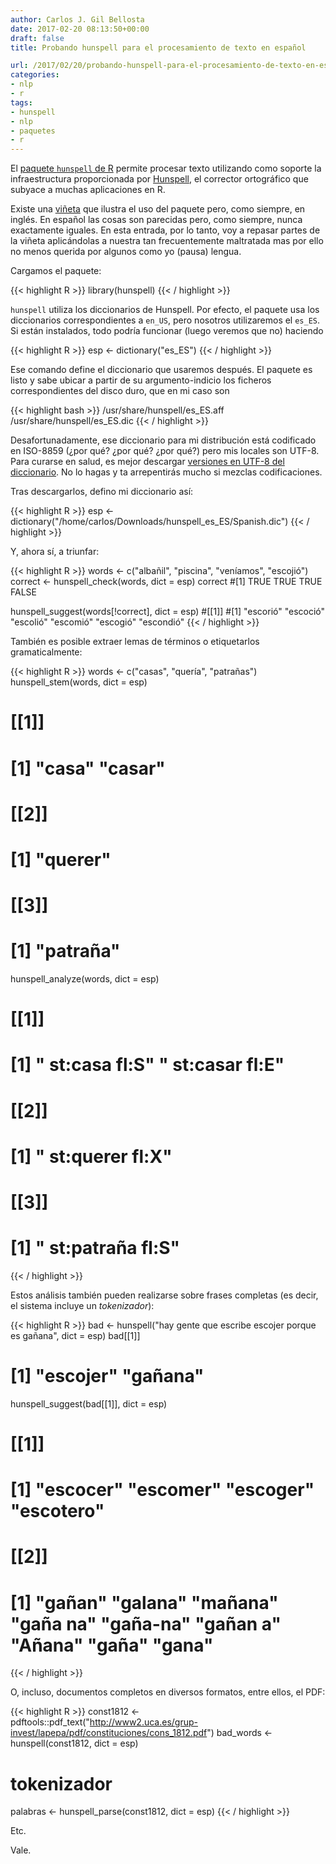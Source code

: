 ```yaml
---
author: Carlos J. Gil Bellosta
date: 2017-02-20 08:13:50+00:00
draft: false
title: Probando hunspell para el procesamiento de texto en español

url: /2017/02/20/probando-hunspell-para-el-procesamiento-de-texto-en-espanol/
categories:
- nlp
- r
tags:
- hunspell
- nlp
- paquetes
- r
---
```


El [paquete `hunspell` de R](https://cran.r-project.org/package=hunspell) permite procesar texto utilizando como soporte la infraestructura proporcionada por [Hunspell](http://hunspell.github.io/), el corrector ortográfico que subyace a muchas aplicaciones en R.

Existe una [viñeta](https://cloud.r-project.org/web/packages/hunspell/vignettes/intro.html) que ilustra el uso del paquete pero, como siempre, en inglés. En español las cosas son parecidas pero, como siempre, nunca exactamente iguales. En esta entrada, por lo tanto, voy a repasar partes de la viñeta aplicándolas a nuestra tan frecuentemente maltratada mas por ello no menos querida por algunos como yo (pausa) lengua.

Cargamos el paquete:

{{< highlight R >}}
library(hunspell)
{{< / highlight >}}

`hunspell` utiliza los diccionarios de Hunspell. Por efecto, el paquete usa los diccionarios correspondientes a `en_US`, pero nosotros utilizaremos el `es_ES`. Si están instalados, todo podría funcionar (luego veremos que  no) haciendo

{{< highlight R >}}
esp <- dictionary("es_ES")
{{< / highlight >}}

Ese comando define el diccionario que usaremos después. El paquete es listo y sabe ubicar a partir de su argumento-indicio los ficheros correspondientes del disco duro, que en mi caso son

{{< highlight bash >}}
/usr/share/hunspell/es_ES.aff
/usr/share/hunspell/es_ES.dic
{{< / highlight >}}

Desafortunadamente, ese diccionario para mi distribución está codificado en ISO-8859 (¿por qué? ¿por qué? ¿por qué?) pero mis locales son UTF-8. Para curarse en salud, es mejor descargar [versiones en UTF-8 del diccionario](https://github.com/titoBouzout/Dictionaries). No lo hagas y ta arrepentirás mucho si mezclas codificaciones.

Tras descargarlos, defino mi diccionario así:

{{< highlight R >}}
esp <- dictionary("/home/carlos/Downloads/hunspell_es_ES/Spanish.dic")
{{< / highlight >}}

Y, ahora sí, a triunfar:

{{< highlight R >}}
words <- c("albañil", "piscina", "veníamos", "escojió")
correct <- hunspell_check(words, dict = esp)
correct
#[1]  TRUE  TRUE  TRUE FALSE

hunspell_suggest(words[!correct], dict = esp)
#[[1]]
#[1] "escorió"  "escoció"  "escolió"  "escomió"  "escogió"  "escondió"
{{< / highlight >}}

También es posible extraer lemas de términos o etiquetarlos gramaticalmente:

{{< highlight R >}}
words <- c("casas", "quería", "patrañas")
hunspell_stem(words, dict = esp)
# [[1]]
# [1] "casa"  "casar"
#
# [[2]]
# [1] "querer"
#
# [[3]]
# [1] "patraña"

hunspell_analyze(words, dict = esp)
# [[1]]
# [1] " st:casa fl:S"  " st:casar fl:E"
#
# [[2]]
# [1] " st:querer fl:X"
#
# [[3]]
# [1] " st:patraña fl:S"
{{< / highlight >}}

Estos análisis también pueden realizarse sobre frases completas (es decir, el sistema incluye un _tokenizador_):

{{< highlight R >}}
bad <- hunspell("hay gente que escribe escojer porque es gañana", dict = esp)
bad[[1]]
# [1] "escojer" "gañana"

hunspell_suggest(bad[[1]], dict = esp)
# [[1]]
# [1] "escocer"  "escomer"  "escoger"  "escotero"
#
# [[2]]
# [1] "gañan"   "galana"  "mañana"  "gaña na" "gaña-na" "gañan a" "Añana"   "gaña"    "gana"
{{< / highlight >}}

O, incluso, documentos completos en diversos formatos, entre ellos, el PDF:

{{< highlight R >}}
const1812 <- pdftools::pdf_text("http://www2.uca.es/grup-invest/lapepa/pdf/constituciones/cons_1812.pdf")
bad_words <- hunspell(const1812, dict = esp)
# tokenizador
palabras  <- hunspell_parse(const1812, dict = esp)
{{< / highlight >}}

Etc.

Vale.
